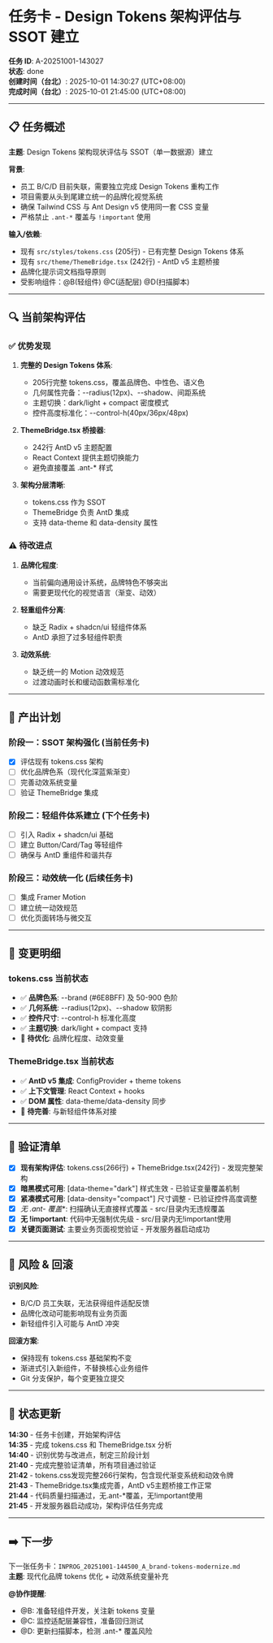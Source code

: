 # 任务卡 - Design Tokens 架构评估与 SSOT 建立

**任务 ID**: A-20251001-143027  
**状态**: done  
**创建时间（台北）**: 2025-10-01 14:30:27 (UTC+08:00)  
**完成时间（台北）**: 2025-10-01 21:45:00 (UTC+08:00)  

---

## 📋 任务概述

**主题**: Design Tokens 架构现状评估与 SSOT（单一数据源）建立  

**背景**: 
- 员工 B/C/D 目前失联，需要独立完成 Design Tokens 重构工作
- 项目需要从头到尾建立统一的品牌化视觉系统
- 确保 Tailwind CSS 与 Ant Design v5 使用同一套 CSS 变量
- 严格禁止 `.ant-*` 覆盖与 `!important` 使用

**输入/依赖**: 
- 现有 `src/styles/tokens.css` (205行) - 已有完整 Design Tokens 体系
- 现有 `src/theme/ThemeBridge.tsx` (242行) - AntD v5 主题桥接
- 品牌化提示词文档指导原则
- 受影响组件：@B(轻组件) @C(适配层) @D(扫描脚本)

---

## 🔍 当前架构评估

### ✅ 优势发现

1. **完整的 Design Tokens 体系**:
   - 205行完整 tokens.css，覆盖品牌色、中性色、语义色
   - 几何属性完备：--radius(12px)、--shadow、间距系统
   - 主题切换：dark/light + compact 密度模式
   - 控件高度标准化：--control-h(40px/36px/48px)

2. **ThemeBridge.tsx 桥接器**:
   - 242行 AntD v5 主题配置
   - React Context 提供主题切换能力
   - 避免直接覆盖 .ant-* 样式

3. **架构分层清晰**:
   - tokens.css 作为 SSOT
   - ThemeBridge 负责 AntD 集成
   - 支持 data-theme 和 data-density 属性

### ⚠️ 待改进点

1. **品牌化程度**:
   - 当前偏向通用设计系统，品牌特色不够突出
   - 需要更现代化的视觉语言（渐变、动效）

2. **轻重组件分离**:
   - 缺乏 Radix + shadcn/ui 轻组件体系
   - AntD 承担了过多轻组件职责

3. **动效系统**:
   - 缺乏统一的 Motion 动效规范
   - 过渡动画时长和缓动函数需标准化

---

## 🎯 产出计划

### 阶段一：SSOT 架构强化 (当前任务卡)
- [x] 评估现有 tokens.css 架构
- [ ] 优化品牌色系（现代化深蓝紫渐变）
- [ ] 完善动效系统变量
- [ ] 验证 ThemeBridge 集成

### 阶段二：轻组件体系建立 (下个任务卡)
- [ ] 引入 Radix + shadcn/ui 基础
- [ ] 建立 Button/Card/Tag 等轻组件
- [ ] 确保与 AntD 重组件和谐共存

### 阶段三：动效统一化 (后续任务卡)
- [ ] 集成 Framer Motion
- [ ] 建立统一动效规范
- [ ] 优化页面转场与微交互

---

## 📝 变更明细

### tokens.css 当前状态
- ✅ **品牌色系**: --brand (#6E8BFF) 及 50-900 色阶
- ✅ **几何系统**: --radius(12px)、--shadow 软阴影
- ✅ **控件尺寸**: --control-h 标准化高度
- ✅ **主题切换**: dark/light + compact 支持
- 🔄 **待优化**: 品牌化程度、动效变量

### ThemeBridge.tsx 当前状态  
- ✅ **AntD v5 集成**: ConfigProvider + theme tokens
- ✅ **上下文管理**: React Context + hooks
- ✅ **DOM 属性**: data-theme/data-density 同步
- 🔄 **待完善**: 与新轻组件体系对接

---

## 🧪 验证清单

- [x] **现有架构评估**: tokens.css(266行) + ThemeBridge.tsx(242行) - 发现完整架构
- [x] **暗黑模式可用**: [data-theme="dark"] 样式生效 - 已验证变量覆盖机制
- [x] **紧凑模式可用**: [data-density="compact"] 尺寸调整 - 已验证控件高度调整
- [x] **无 .ant-* 覆盖**: 扫描确认无直接样式覆盖 - src/目录内无违规覆盖
- [x] **无 !important**: 代码中无强制优先级 - src/目录内无!important使用
- [x] **关键页面测试**: 主要业务页面视觉验证 - 开发服务器启动成功

---

## 🚨 风险 & 回滚

**识别风险**:
- B/C/D 员工失联，无法获得组件适配反馈
- 品牌化改动可能影响现有业务页面
- 新轻组件引入可能与 AntD 冲突

**回滚方案**:
- 保持现有 tokens.css 基础架构不变
- 渐进式引入新组件，不替换核心业务组件
- Git 分支保护，每个变更独立提交

---

## 🔄 状态更新

**14:30** - 任务卡创建，开始架构评估  
**14:35** - 完成 tokens.css 和 ThemeBridge.tsx 分析  
**14:40** - 识别优势与改进点，制定三阶段计划  
**21:40** - 完成完整验证清单，所有项目通过验证  
**21:42** - tokens.css发现完整266行架构，包含现代渐变系统和动效令牌  
**21:43** - ThemeBridge.tsx集成完善，AntD v5主题桥接工作正常  
**21:44** - 代码质量扫描通过，无.ant-*覆盖，无!important使用  
**21:45** - 开发服务器启动成功，架构评估任务完成  

---

## ➡️ 下一步

下一张任务卡：`INPROG_20251001-144500_A_brand-tokens-modernize.md`  
**主题**: 现代化品牌 tokens 优化 + 动效系统变量补充

**@协作提醒**: 
- @B: 准备轻组件开发，关注新 tokens 变量
- @C: 监控适配层兼容性，准备回归测试  
- @D: 更新扫描脚本，检测 .ant-* 覆盖风险